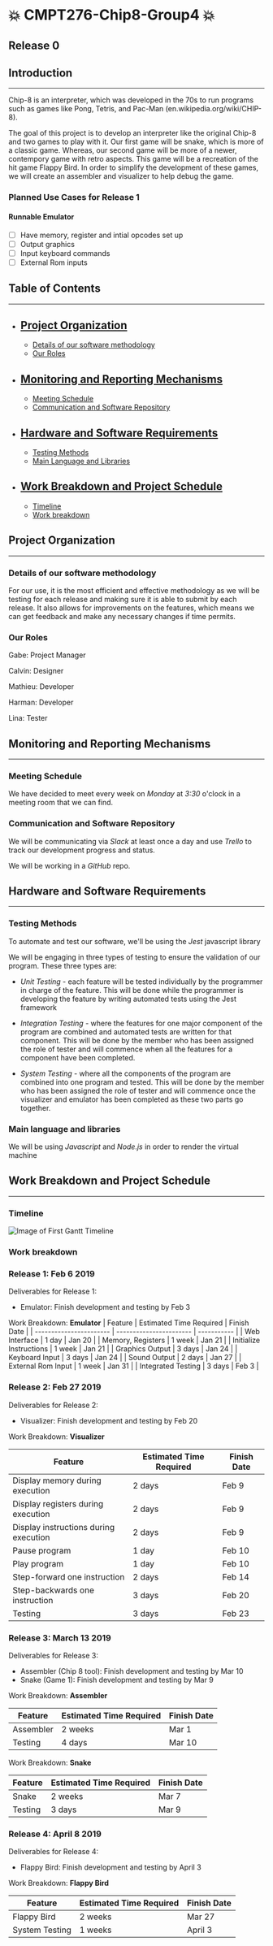 # :boom: CMPT276-Chip8-Group4 :boom:

## Release 0

## **Introduction** 
---
Chip-8 is an interpreter, which was developed in the 70s to run programs such as games like Pong, Tetris, and Pac-Man (en.wikipedia.org/wiki/CHIP-8).

The goal of this project is to develop an interpreter like the original Chip-8 and two games to play with it. Our first game will be snake, which is more of a classic game. Whereas, our second game will be more of a newer, contempory game with retro aspects. This game will be a recreation of the hit game Flappy Bird. In order to simplify the development of these games, we will create an assembler and visualizer to help debug the game.

### **Planned Use Cases for Release 1**
#### Runnable Emulator

- [ ] Have memory, register and intial opcodes set up
- [ ] Output graphics
- [ ] Input keyboard commands
- [ ] External Rom inputs

## **Table of Contents**
----------------------------------------------------------
- [Project Organization](#Project-Organization)
  - 
  - [Details of our software methodology](#Details-of-our-software-methodology)
  - [Our Roles](#Our-Roles)

- [Monitoring and Reporting Mechanisms](#Monitoring-and-Reporting-Mechanisms)
  -  
  - [Meeting Schedule](#Meeting-Schedule)
  - [Communication and Software Repository](#Communication-and-Software-Repository)
  
- [Hardware and Software Requirements](#Hardware-and-Software-Requirements)
  - 
  - [Testing Methods](#Testing-Methods)
  - [Main Language and Libraries](#Main-Language-and-Libraries)
  
- [Work Breakdown and Project Schedule](#Work-Breakdown-and-Project-Schedule)
  - 
  - [Timeline](#Timeline)
  - [Work breakdown](#Work-breakdown)

## **Project Organization**
----------------------------------------------------------
### Details of our software methodology

For our use, it is the most efficient and effective methodology as we will be testing for each release and making sure it is able to submit by each release. It also allows for improvements on the features, which means we can get feedback and make any necessary changes if time permits. 

### Our Roles

Gabe: Project Manager

Calvin: Designer

Mathieu: Developer

Harman: Developer

Lina: Tester

## **Monitoring and Reporting Mechanisms**
----------------------------------------------------------

### Meeting Schedule

We have decided to meet every week on *Monday* at *3:30* o'clock in a meeting room that we can find.

### Communication and Software Repository  
We will be communicating via *Slack* at least once a day and use *Trello* to track our development progress and status.  

We will be working in a *GitHub* repo.

## **Hardware and Software Requirements**
----------------------------------------------------------

### Testing Methods

To automate and test our software, we'll be using the *Jest* javascript library 

We will be engaging in three types of testing to ensure the validation of our program. These three types are: 

- *Unit Testing* - each feature will be tested individually by the programmer in charge of the feature. This will be done while the programmer is developing the feature by writing automated tests using the Jest  framework
  
- *Integration Testing* - where the features for one major component of the program are combined and automated tests are written for that component. This will be done by the member who has been assigned the role of tester and will commence when all the features for a component have been completed.
  
- *System Testing* - where all the components of the program are combined into one program and tested. This will be done by the member who has been assigned the role of tester and will commence once the visualizer and emulator has been completed as these two parts go together.

### Main language and libraries

We will be using *Javascript* and *Node.js* in order to render the virtual machine

## **Work Breakdown and Project Schedule**
----------------------------------------------------------

### Timeline

![Image of First Gantt Timeline](img/gantt_timeline.png)

### Work breakdown

### **Release 1: Feb 6 2019**
Deliverables for Release 1:  
- Emulator: Finish development and testing by Feb 3 

Work Breakdown: **Emulator** 
| Feature                 | Estimated Time Required | Finish Date |
| ----------------------- | ----------------------- | ----------- |
| Web Interface           | 1 day                   | Jan 20      |
| Memory, Registers       | 1 week                  | Jan 21      |
| Initialize Instructions | 1 week                  | Jan 21      |
| Graphics Output         | 3 days                  | Jan 24      |
| Keyboard Input          | 3 days                  | Jan 24      |
| Sound Output            | 2 days                  | Jan 27      |
| External Rom Input      | 1 week                  | Jan 31      |
| Integrated Testing      | 3 days                  | Feb 3       |

### **Release 2: Feb 27 2019**
Deliverables for Release 2:  
- Visualizer: Finish development and testing by Feb 20

Work Breakdown: **Visualizer** 

| Feature                               | Estimated Time Required | Finish Date |
| ------------------------------------- | ----------------------- | ----------- |
| Display memory during execution       | 2 days                  | Feb 9       |
| Display registers during execution    | 2 days                  | Feb 9       |
| Display instructions during execution | 2 days                  | Feb 9       |
| Pause program                         | 1 day                   | Feb 10      |
| Play program                          | 1 day                   | Feb 10      |
| Step-forward one instruction          | 2 days                  | Feb 14      |
| Step-backwards one instruction        | 3 days                  | Feb 20      |
| Testing                               | 3 days                  | Feb 23      |

### **Release 3: March 13 2019**
Deliverables for Release 3:  
- Assembler (Chip 8 tool): Finish development and testing by Mar 10
- Snake (Game 1): Finish development and testing by Mar 9
  
Work Breakdown: **Assembler** 

| Feature   | Estimated Time Required | Finish Date |
| --------- | ----------------------- | ----------- |
| Assembler | 2 weeks                 | Mar 1       |
| Testing   | 4 days                  | Mar 10      |

Work Breakdown: **Snake** 

| Feature | Estimated Time Required | Finish Date |
| ------- | ----------------------- | ----------- |
| Snake   | 2 weeks                 | Mar 7       |
| Testing | 3 days                  | Mar 9       |


### **Release 4: April 8 2019**
Deliverables for Release 4:  
- Flappy Bird: Finish development and testing by April 3  

Work Breakdown: **Flappy Bird** 

| Feature        | Estimated Time Required | Finish Date |
| -------------- | ----------------------- | ----------- |
| Flappy Bird    | 2 weeks                 | Mar 27      |
| System Testing | 1 weeks                 | April 3     |